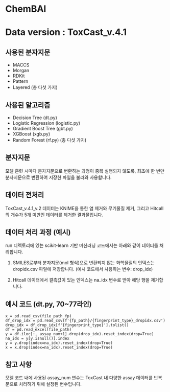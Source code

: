 # ChemBAI
Data version : ToxCast_v.4.1
==========================


사용된 분자지문
-------------
- MACCS
- Morgan
- RDKit
- Pattern
- Layered
(총 다섯 가지)

사용된 알고리즘
-------------
- Decision Tree (dt.py)
- Logistic Regression (logistic.py)
- Gradient Boost Tree (gbt.py)
- XGBoost (xgb.py)
- Random Forest (rf.py)
(총 다섯 가지)

분자지문
----------------
모델 훈련 시마다 분자지문으로 변환하는 과정이 중복 실행되지 않도록, 최초에 한 번만 분자지문으로 변환하여 저장한 파일을 불러와 사용합니다.

데이터 전처리
-------------
ToxCast_v.4.1_v.2 데이터는 KNIME을 통한 염 제거와 무기물질 제거, 그리고 Hitcall의 개수가 5개 미만인 데이터를 제거한 결과물입니다.

데이터 처리 과정 (예시)
------------------------
run 디렉토리에 있는 scikit-learn 기반 머신러닝 코드에서는 아래와 같이 데이터를 처리합니다.

  1. SMILES로부터 분자지문(mol 형식)으로 변환되지 않는 화학물질의 인덱스는 dropidx.csv 파일에 저장합니다.
     (예시 코드에서 사용하는 변수: drop_idx)
     
  2. Hitcall 데이터에서 결측값이 있는 인덱스는 na_idx 변수로 받아 해당 행을 제거합니다.

예시 코드 (dt.py, 70~77라인)
----------------------------
    x = pd.read_csv(file_path_fp)
    df_drop_idx = pd.read_csv(f'{fp_path}/{fingerprint_type}_dropidx.csv')
    drop_idx = df_drop_idx[f'{fingerprint_type}'].tolist()
    df = pd.read_excel(file_path)
    y = df.iloc[:, assay_num+1].drop(drop_idx).reset_index(drop=True)
    na_idx = y[y.isnull()].index
    y = y.drop(index=na_idx).reset_index(drop=True)
    x = x.drop(index=na_idx).reset_index(drop=True)

참고 사항
----------
모델 코드 내에 사용된 assay_num 변수는 ToxCast 내 다양한 assay 데이터를 반복문으로 처리하기 위해 설정된 변수입니다.